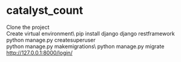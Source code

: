 # catalyst_count
Clone the project\
Create virtual environment\ 
pip install django django restframework\
python manage.py createsuperuser\
python manage.py makemigrations\ 
python manage.py migrate\
http://127.0.0.1:8000/login/
